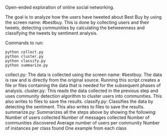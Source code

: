 Open-ended exploration of online social networking.

The goal is to analyze how the users have tweeted about Best Buy by using the screen name: #bestbuy. This is done by collecting users and their tweets, detecting communities by calculating the betweenness and classifying the tweets by sentiment analysis.

Commands to run:
```
python collect.py
python cluster.py
python classify.py
python summarize.py
```

collect.py: The data is collected using the screen name: #bestbuy. The data is raw and is directly from the original source. Running this script creates a file or files containing the data that is needed for the subsequent phases of analysis.
cluster.py: This reads the data collected in the previous step and uses community detection algorithm to cluster users into communities. This also writes to files to save the results.
classify.py: Classifies the data by detecting the sentiment. This also writes to files to save the results.
summarize.py: Summarizes all the steps above by showing the following:
Number of users collected
Number of messages collected
Number of communities discovered
Average number of users per community
Number of instances per class found
One example from each class
